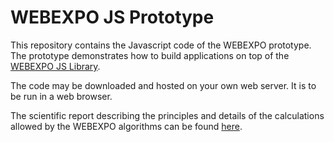 # WEBEXPO JS Prototype

This repository contains the Javascript code of the WEBEXPO prototype. The prototype demonstrates how to build applications on top of the [WEBEXPO JS Library](https://github.com/webexpo/webexpo_js_lib).

The code may be downloaded and hosted on your own web server. It is to be run in a web browser.

The scientific report describing the principles and details of the calculations allowed by the WEBEXPO algorithms can be found [here](https://www.irsst.qc.ca/en/publications-tools/publication/i/101066/n/webexpo).
